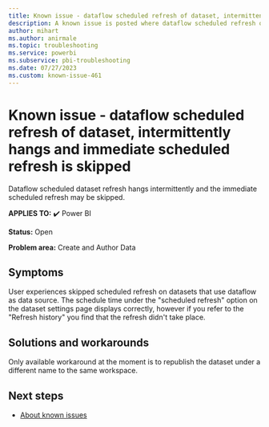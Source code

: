 ```yaml
---
title: Known issue - dataflow scheduled refresh of dataset, intermittently hangs and following scheduled refresh is skipped
description: A known issue is posted where dataflow scheduled refresh of dataset, intermittently hangs and following scheduled refresh is skipped.
author: mihart
ms.author: anirmale
ms.topic: troubleshooting  
ms.service: powerbi
ms.subservice: pbi-troubleshooting
ms.date: 07/27/2023
ms.custom: known-issue-461
---
```


# Known issue - dataflow scheduled refresh of dataset, intermittently hangs and immediate scheduled refresh is skipped

 Dataflow scheduled dataset refresh hangs intermittently and the immediate scheduled refresh may be skipped.

**APPLIES TO:** ✔️ Power BI

**Status:** Open

**Problem area:** Create and Author Data

## Symptoms

User experiences skipped scheduled refresh on datasets that use dataflow as data source. The schedule time under the "scheduled refresh" option on the dataset settings page displays correctly, however if you refer to the "Refresh history" you find that the refresh didn't take place.

## Solutions and workarounds

Only available workaround at the moment is to republish the dataset under a different name to the same workspace.

## Next steps

- [About known issues](/power-bi/troubleshoot/known-issues/power-bi-known-issues)